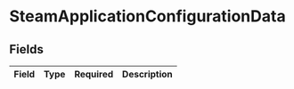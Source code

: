 # SteamApplicationConfigurationData


## Fields

| Field       | Type        | Required    | Description |
| ----------- | ----------- | ----------- | ----------- |
